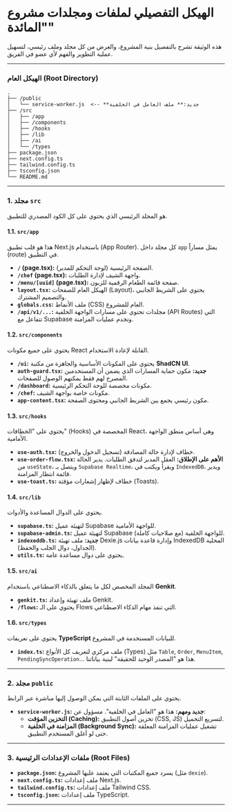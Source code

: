 # الهيكل التفصيلي لملفات ومجلدات مشروع "المائدة"

هذه الوثيقة تشرح بالتفصيل بنية المشروع، والغرض من كل مجلد وملف رئيسي، لتسهيل عملية التطوير والفهم لأي عضو في الفريق.

---

### الهيكل العام (Root Directory)

```
.
├── /public
│   └── service-worker.js  <-- **جديد:** ملف العامل في الخلفية
├── /src
│   ├── /app
│   ├── /components
│   ├── /hooks
│   ├── /lib
│   ├── /ai
│   └── /types
├── package.json
├── next.config.ts
├── tailwind.config.ts
├── tsconfig.json
└── README.md
```

---

### 1. مجلد `src`

هو المجلد الرئيسي الذي يحتوي على كل الكود المصدري للتطبيق.

#### 1.1. `src/app`
هذا هو قلب تطبيق Next.js باستخدام (App Router). كل مجلد داخل `app` يمثل مساراً (route) في التطبيق.

*   **`/` (page.tsx):** الصفحة الرئيسية (لوحة التحكم للمدير).
*   **`/chef` (page.tsx):** واجهة الشيف لإدارة الطلبات.
*   **`/menu/[uuid]` (page.tsx):** صفحة قائمة الطعام الرقمية للزبون.
*   **`layout.tsx`:** الهيكل العام للصفحات (Layout)، يحتوي على الشريط الجانبي والتصميم المشترك.
*   **`globals.css`:** ملف الأنماط (CSS) العام للمشروع.
*   **`/api/v1/...`:** مجلدات تحتوي على مسارات الواجهة الخلفية (API Routes) التي تتفاعل مع Supabase وتخدم عمليات المزامنة.

#### 1.2. `src/components`
يحتوي على جميع مكونات React القابلة لإعادة الاستخدام.

*   **`/ui`:** يحتوي على المكونات الأساسية والجاهزة من مكتبة **ShadCN UI**.
*   **`auth-guard.tsx`:** **جديد:** مكون حماية المسارات الذي يضمن أن المستخدمين المصرح لهم فقط يمكنهم الوصول للصفحات.
*   **`/dashboard`:** مكونات مخصصة للوحة التحكم الرئيسية.
*   **`/chef`:** مكونات خاصة بواجهة الشيف.
*   **`app-content.tsx`:** مكون رئيسي يجمع بين الشريط الجانبي ومحتوى الصفحة.

#### 1.3. `src/hooks`
يحتوي على "الخطافات" (Hooks) المخصصة في React، وهي أساس منطق الواجهة الأمامية.

*   **`use-auth.tsx`:** خطاف لإدارة حالة المصادقة (تسجيل الدخول والخروج).
*   **`use-order-flow.tsx`:** **الأهم على الإطلاق:** العقل المدبر لتدفق الطلبات. يدير الحالة من `useState`، ويتصل بـ `Supabase Realtime`، ويقرأ ويكتب في `IndexedDB`، ويدير قائمة انتظار المزامنة.
*   **`use-toast.ts`:** خطاف لإظهار إشعارات مؤقتة (Toasts).

#### 1.4. `src/lib`
يحتوي على الدوال المساعدة والأدوات.

*   **`supabase.ts`:** لتهيئة عميل Supabase للواجهة الأمامية.
*   **`supabase-admin.ts`:** لتهيئة عميل Supabase للواجهة الخلفية (مع صلاحيات كاملة).
*   **`indexeddb.ts`:** **جديد:** ملف تهيئة Dexie.js وإدارة قاعدة بيانات IndexedDB المحلية (الجداول، دوال الجلب والحفظ).
*   **`utils.ts`:** يحتوي على دوال مساعدة عامة.

#### 1.5. `src/ai`
المجلد المخصص لكل ما يتعلق بالذكاء الاصطناعي باستخدام **Genkit**.

*   **`genkit.ts`:** ملف تهيئة وإعداد Genkit.
*   **`/flows`:** يحتوي على الـ Flows التي تنفذ مهام الذكاء الاصطناعي.

#### 1.6. `src/types`
يحتوي على تعريفات **TypeScript** للبيانات المستخدمة في المشروع.

*   **`index.ts`:** ملف مركزي لتعريف كل الأنواع (Types) مثل `Table`, `Order`, `MenuItem`, `PendingSyncOperation`... هذا هو "المصدر الوحيد للحقيقة" لبنية بياناتنا.

---

### 2. مجلد `public`

يحتوي على الملفات الثابتة التي يمكن الوصول إليها مباشرة عبر الرابط.

*   **`service-worker.js`:** **جديد ومهم:** هذا هو "العامل في الخلفية". مسؤول عن:
    *   **التخزين المؤقت (Caching):** تخزين أصول التطبيق (CSS, JS) لتسريع التحميل.
    *   **المزامنة في الخلفية (Background Sync):** تشغيل عمليات المزامنة المعلقة حتى لو أغلق المستخدم التطبيق.

---

### 3. ملفات الإعدادات الرئيسية (Root Files)

*   **`package.json`:** يسرد جميع المكتبات التي يعتمد عليها المشروع (مثل `dexie`).
*   **`next.config.ts`:** ملف إعدادات Next.js.
*   **`tailwind.config.ts`:** ملف إعدادات Tailwind CSS.
*   **`tsconfig.json`:** ملف إعدادات TypeScript.
---
